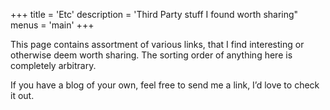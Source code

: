 +++
title = 'Etc'
description = 'Third Party stuff I found worth sharing"
menus = 'main'
+++

This page contains assortment of various links, that I find interesting or otherwise deem worth sharing. The sorting order of anything here is completely arbitrary.

If you have a blog of your own, feel free to send me a link, I’d love to check it out.
